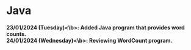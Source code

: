 # Java
<b>23/01/2024 (Tuesday)<\b>: Added Java program that provides word counts.  
<b>24/01/2024 (Wednesday)<\b>: Reviewing WordCount program.
